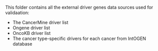 This folder contains all the external driver genes data sources used for validaation:
 - The CancerMine driver list
 -  Ongene driver list
 -  OncoKB driver list
 -  The cancer type-specific drivers for each cancer from IntOGEN database
